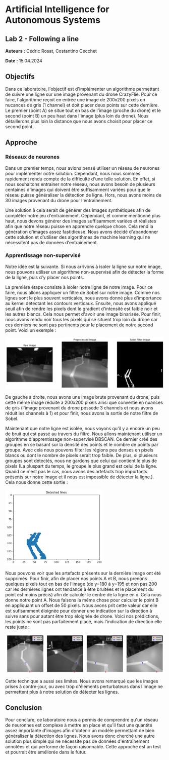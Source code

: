 # Artificial Intelligence for Autonomous Systems

## Lab 2 - Following a line

**Auteurs :** Cédric Rosat, Costantino Cecchet

**Date :** 15.04.2024



## Objectifs

Dans ce laboratoire, l'objectif est d'implémenter un algorithme permettant de suivre une ligne sur une image provenant du drone CrazyFlie. Pour ce faire, l'algorithme reçoit en entrée une image de 200x200 pixels en nucances de gris (1 channel) et doit placer deux points sur cette dernière. Le premier (point A) se situe tout en bas de l'image (proche du drone) et le second (point B) un peu haut dans l'image (plus loin du drone). Nous détaillerons plus loin la distance que nous avons choisit pour placer ce second point.

## Approche

### Réseaux de neurones

Dans un premier temps, nous avions pensé utiliser un réseau de neurones pour implémenter notre solution. Cependant, nous nous sommes rapidement rendu compte de la difficulté d'une telle solution. En effet, si nous souhaitons entrainer notre réseau, nous avons besoin de plusieurs centaines d'images qui doivent être suffisamment variées pour que le réseau puisse généraliser la détection de ligne. Hors, nous avons moins de 30 images provenant du drone pour l'entraînement.

Une solution à cela serait de générer des images synthétiques afin de compléter notre jeu d'entraînement. Cependant, et comme mentionné plus haut, nous devons générer des images suffisamment variées et réalistes afin que notre réseau puisse en apprendre quelque chose. Cela rend la génération d'images assez fastidieuse. Nous avons décidé d'abandonner cette solution et d'utiliser des algorithmes de machine learning qui ne nécessitent pas de données d'entraînement.

### Apprentissage non-supervisé

Notre idée est la suivante. Si nous arrivons à isoler la ligne sur notre image, nous pouvons utiliser un algorithme non-supervisé afin de détecter la forme de la ligne, puis d'y placer nos points.

La première étape consiste à isoler notre ligne de notre image. Pour ce faire, nous allons appliquer un filtre de Sobel sur notre image. Comme nos lignes sont le plus souvent verticales, nous avons donné plus d'importance au kernel détectant les contours verticaux. Ensuite, nous avons appliqué seuil afin de rendre les pixels dont le gradient d'intensité est faible noir et les autres blancs. Cela nous permet d'avoir une image binarisée. Pour finir, nous avons rendu noir tous les pixels qui se situent trop loin du drone car ces derniers ne sont pas pertinents pour le placement de notre second point. Voici un exemple :

![](example1.png)

De gauche à droite, nous avons une image brute provenant du drone, puis cette même image réduite à 200x200 pixels ainsi que convertie en nuances de gris (l'image provenant du drone possède 3 channels et nous avons réduit les channels à 1) et pour finir, nous avons la sortie de notre filtre de Sobel.

Maintenant que notre ligne est isolée, nous voyons qu'il y a encore un peu de bruit qui est passé au travers du filtre. Nous allons maintenant utiliser un algorithme d'apprentissage non-supervisé DBSCAN. Ce dernier créé des groupes en se basant sur la densité des points et le nombre de points par groupe. Avec cela nous pouvons filter les régions peu denses en pixels blancs ou dont le nombre de pixels serait trop faible. De plus, si plusieurs groupes sont détectés, nous ne gardons que celui qui contient le plus de pixels (La pluspart du temps, le groupe le plus grand est celui de la ligne. Quand ce n'est pas le cas, nous avons des artefacts trop importants présents sur notre image et il nous est impossible de détecter la ligne.). Cela nous donne cette sortie :

<img src="example2.png" style="zoom:55%;" />

Nous pouvons voir que les artefacts présents sur la dernière image ont été supprimés. Pour finir, afin de placer nos points A et B, nous prenons quelques pixels tout en bas de l'image (de y=180 à y=195 et non pas 200 car les dernières lignes ont tendance à être bruitées et le placement du point est moins précis) afin de calculer le centre de la ligne en x. Cela nous donne notre point A. Nous faisons la même chose pour calculer le point B en appliquant un offset de 50 pixels. Nous avons prit cette valeur car elle est sufisamment éloignée pour donner une indication sur la direction à suivre sans pour autant être trop éloignée de drone. Voici nos prédictions, les points ne sont pas parfaitement placé, mais l'indication de direction elle reste juste :

![](output.jpg)


Cette technique a aussi ses limites. Nous avons remarqué que les images prises à contre-jour, ou avec trop d'éléments perturbateurs dans l'image ne permettent plus à notre solution de détecter les lignes.


## Conclusion

Pour conclure, ce laboratoire nous a permis de comprendre qu'un réseau de neuronnes est complexe à mettre en place et qu'il faut une quantité assez importante d'images afin d'obtenir un modèle permettant de bien généraliser la détection des lignes. Nous avons donc cherché une autre solution plus simple qui ne nécessite pas de données d'entraînement annotées et qui performe de façon raisonnable. Cette approche est un test et pourrait être améliorée dans le futur.